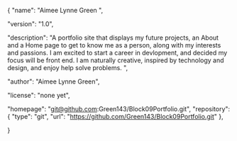 {
  "name": "Aimee Lynne Green <Front End Developer>",

  "version": "1.0",

  "description": "A portfolio site that displays my future projects, an About and a Home page to get to know me as a person, along with my interests and passions. I am excited to start a career in devlopment, and decided  my focus will be front end. I am naturally creative, inspired by technology and design, and enjoy help solve problems. ",

  "author": "Aimee Lynne Green",

  "license": "none yet",

  "homepage": "git@github.com:Green143/Block09Portfolio.git",
  "repository": {
    "type": "git",
    "url": "https://github.com/Green143/Block09Portfolio.git"
  },
  
}